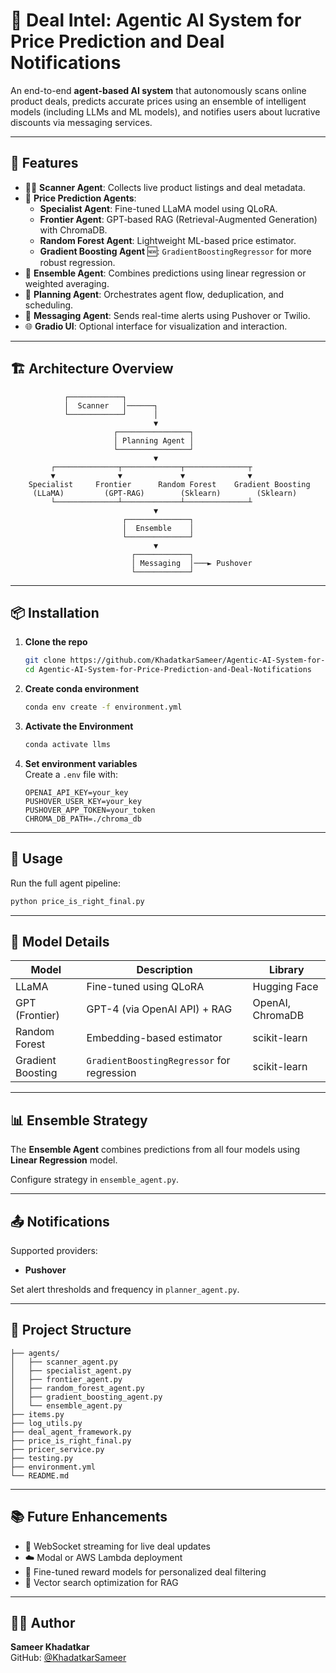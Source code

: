 # 🧠 Deal Intel: Agentic AI System for Price Prediction and Deal Notifications

An end-to-end **agent-based AI system** that autonomously scans online product deals, predicts accurate prices using an ensemble of intelligent models (including LLMs and ML models), and notifies users about lucrative discounts via messaging services.

---

## 🚀 Features

- 🕵️‍♂️ **Scanner Agent**: Collects live product listings and deal metadata.
- 🧠 **Price Prediction Agents**:
  - **Specialist Agent**: Fine-tuned LLaMA model using QLoRA.
  - **Frontier Agent**: GPT‑based RAG (Retrieval-Augmented Generation) with ChromaDB.
  - **Random Forest Agent**: Lightweight ML-based price estimator.
  - **Gradient Boosting Agent** 🆕: `GradientBoostingRegressor` for more robust regression.
- 🧮 **Ensemble Agent**: Combines predictions using linear regression or weighted averaging.
- 📡 **Planning Agent**: Orchestrates agent flow, deduplication, and scheduling.
- 🔔 **Messaging Agent**: Sends real-time alerts using Pushover or Twilio.
- 🌐 **Gradio UI**: Optional interface for visualization and interaction.

---

## 🏗️ Architecture Overview

```plaintext
            ┌────────────┐
            │  Scanner   │──────┐
            └────────────┘      │
                                ▼
                       ┌────────────────┐
                       │ Planning Agent │
                       └────────────────┘
                                ▼
         ┌──────────────┬─────────────┬──────────────┬
         ▼              ▼             ▼              ▼
    Specialist     Frontier      Random Forest    Gradient Boosting
     (LLaMA)         (GPT‑RAG)        (Sklearn)        (Sklearn)
         └──────────────┴─────────────┴──────────────┴
                                ▼
                         ┌──────────────┐
                         │  Ensemble    │
                         └──────────────┘
                                ▼
                           ┌────────────┐
                           │ Messaging  │───► Pushover
                           └────────────┘
```

---

## 📦 Installation

1. **Clone the repo**  
   ```bash
   git clone https://github.com/KhadatkarSameer/Agentic-AI-System-for-Price-Prediction-and-Deal-Notifications.git
   cd Agentic-AI-System-for-Price-Prediction-and-Deal-Notifications
   ```

2. **Create conda environment**  
   ```bash
   conda env create -f environment.yml
   ```

3. **Activate the Environment**  
   ```bash
   conda activate llms
   ```

4. **Set environment variables**  
   Create a `.env` file with:
   ```env
   OPENAI_API_KEY=your_key
   PUSHOVER_USER_KEY=your_key
   PUSHOVER_APP_TOKEN=your_token
   CHROMA_DB_PATH=./chroma_db
   ```

---

## 🤖 Usage

Run the full agent pipeline:

```bash
python price_is_right_final.py
```

---

## 🧪 Model Details

| Model               | Description                                 | Library          |
|--------------------|---------------------------------------------|------------------|
| LLaMA              | Fine-tuned using QLoRA                      | Hugging Face     |
| GPT (Frontier)     | GPT-4 (via OpenAI API) + RAG                | OpenAI, ChromaDB |
| Random Forest      | Embedding-based estimator                   | scikit-learn     |
| Gradient Boosting  | `GradientBoostingRegressor` for regression  | scikit-learn     |

---

## 📊 Ensemble Strategy

The **Ensemble Agent** combines predictions from all four models using **Linear Regression** model.

Configure strategy in `ensemble_agent.py`.

---

## 📤 Notifications

Supported providers:
- **Pushover**

Set alert thresholds and frequency in `planner_agent.py`.

---

## 📁 Project Structure

```
├── agents/
│   ├── scanner_agent.py
│   ├── specialist_agent.py
│   ├── frontier_agent.py
│   ├── random_forest_agent.py
│   ├── gradient_boosting_agent.py
│   └── ensemble_agent.py
├── items.py
├── log_utils.py
├── deal_agent_framework.py
├── price_is_right_final.py
├── pricer_service.py
├── testing.py
├── environment.yml
└── README.md
```

---

## 📚 Future Enhancements

- 🧵 WebSocket streaming for live deal updates
- ☁️ Modal or AWS Lambda deployment
- 🧠 Fine-tuned reward models for personalized deal filtering
- 🧩 Vector search optimization for RAG

---

## 👨‍💻 Author

**Sameer Khadatkar**  
GitHub: [@KhadatkarSameer](https://github.com/KhadatkarSameer)
